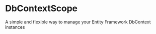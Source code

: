 DbContextScope
==============

A simple and flexible way to manage your Entity Framework DbContext instances
